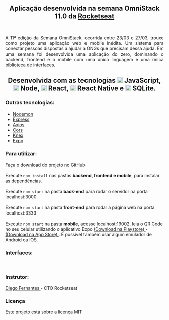 <!--be-the-hero-->


<h1 align="center"> <img alt="" title="" src="imgs/logo.svg"> </h1>

<h2 align="center"> Aplicação desenvolvida na semana OmniStack 11.0 da <a href="https://rocketseat.com.br/"> Rocketseat </a></h2> <br/>

<p align="justify"> A 11ª edição da Semana OmniStack, ocorrida entre 23/03 e 27/03, 
trouxe como projeto uma aplicação web e mobile inédita. Um sistema para conectar 
pessoas dispostas a ajudar a ONGs que precisam dessa ajuda. Em uma semana foi 
desenvolvida uma aplicação do zero, dominando o backend, frontend e o mobile com 
uma única linguagem e uma única biblioteca de interfaces.</p>

<h2 align="center"> Desenvolvida com as tecnologias <img src="imgs/js.png" height="18" alt="javascript"> JavaScript, 
<img src="imgs/node.png" alt="node" height="18"> Node, <img src="imgs/react.png" alt="react" height="18"> React, 
<img src="imgs/react-native.png" alt="react-native" height="18"> React Native e <img src="imgs/sqlite.png" alt="sqlite" height="18"> SQLite.</h2>

<h3> Outras tecnologias: </h3>
<ul>
  <li> <a href="https://www.npmjs.com/package/nodemon/"> Nodemon </a> </li> 
  <li> <a href="https://expressjs.com/pt-br/"> Express </a> </li>
  <li> <a href="https://www.npmjs.com/package/axios"> Axios </a> </li>
  <li> <a href="https://www.npmjs.com/package/cors"> Cors </a> </li>
  <li> <a href="http://knexjs.org/"> Knex </a> </li>
  <li> <a href="https://expo.io/"> Expo </a> </li>  
</ul>



<h3> Para utilizar: </h3>
<p> Faça o download do projeto no GitHub <br/>
<br/>Execute <code>npm install</code> nas pastas <b>backend, frontend e mobile</b>, para instalar as dependências.<br/>
<br/>Execute <code>npm start</code> na pasta <b>back-end</b> para rodar o servidor na porta localhost:3000<br/>
<br/>Execute <code>npm start</code> na pasta <b>front-end</b> para rodar a página web na porta localhost:3333<br/>
<br/>Execute <code>npm start</code> na pasta <b>mobile</b>, acesse localhost:19002, leia o QR Code no seu 
celular utilizando o aplicativo Expo <a href="https://play.google.com/store/apps/details?id=host.exp.exponent&hl=pt_BR"> (Download na Playstore) </a> -
<a href="https://apps.apple.com/br/app/expo-client/id982107779"> (Download na App Store) </a>. É possível também usar algum emulador de Android ou iOS. 

<h3> Interfaces: </h3>
<p align="center">
    <img alt="" title="" src="imgs/print1.png">
    <img alt="" title="" src="imgs/print2.png">
    <img alt="" title="" src="imgs/print3.png">
    <img alt="" title="" src="imgs/print4.png">
    <img alt="" title="" src="imgs/print5.png">
    <img alt="" title="" src="imgs/print6.png">
    <img alt="" title="" src="imgs/print7.png">
    <img alt="" title="" src="imgs/print8.png">
    <img alt="" title="" src="imgs/print9.png">
</p>
<h3> Instrutor: </h3> 
<a href="https://github.com/diego3g"> Diego Fernantes </a> - CTO Rocketseat

<h3> Licença </h3>
Este projeto está sobre a licença <a href="https://github.com/PauloHenriqueSousa2020/be-the-hero/blob/master/LICENSE.md"> MIT </a>

